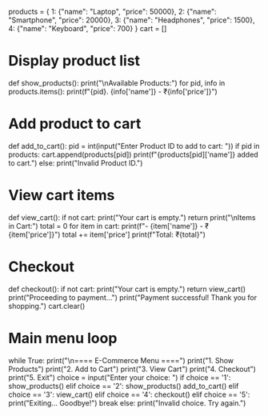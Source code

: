 products = {
    1: {"name": "Laptop", "price": 50000},
    2: {"name": "Smartphone", "price": 20000},
    3: {"name": "Headphones", "price": 1500},
    4: {"name": "Keyboard", "price": 700}
}
cart = []
# Display product list
def show_products():
    print("\nAvailable Products:")
    for pid, info in products.items():
        print(f"{pid}. {info['name']} - ₹{info['price']}")

# Add product to cart
def add_to_cart():
    pid = int(input("Enter Product ID to add to cart: "))
    if pid in products:
        cart.append(products[pid])
        print(f"{products[pid]['name']} added to cart.")
    else:
        print("Invalid Product ID.")
# View cart items
def view_cart():
    if not cart:
        print("Your cart is empty.")
        return
    print("\nItems in Cart:")
    total = 0
    for item in cart:
        print(f"- {item['name']} - ₹{item['price']}")
        total += item['price']
    print(f"Total: ₹{total}")
# Checkout
def checkout():
    if not cart:
        print("Your cart is empty.")
        return
    view_cart()
    print("Proceeding to payment...")
    print("Payment successful! Thank you for shopping.")
    cart.clear()
# Main menu loop
while True:
    print("\n==== E-Commerce Menu ====")
    print("1. Show Products")
    print("2. Add to Cart")
    print("3. View Cart")
    print("4. Checkout")
    print("5. Exit")
    choice = input("Enter your choice: ")
    if choice == '1':
        show_products()
    elif choice == '2':
        show_products()
        add_to_cart()
    elif choice == '3':
        view_cart()
    elif choice == '4':
        checkout()
    elif choice == '5':
        print("Exiting... Goodbye!")
        break
    else:
        print("Invalid choice. Try again.")
